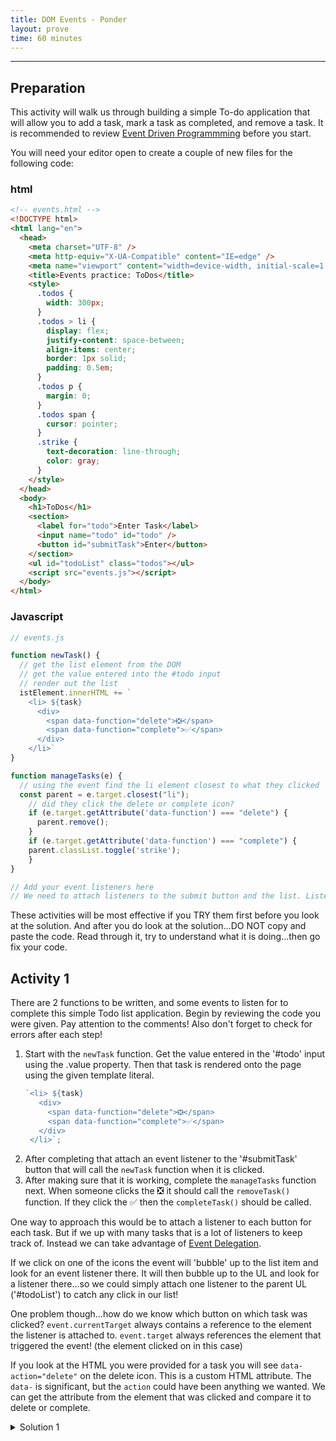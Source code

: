 ```yaml
---
title: DOM Events - Ponder
layout: prove
time: 60 minutes
---
```



- - -

## Preparation

This activity will walk us through building a simple To-do application that will allow you to add a task, mark a task as completed, and remove a task. It is recommended to review [Event Driven Programmming](../prepare1) before you start.

You will need your editor open to create a couple of new files for the following code:

### html

```html
<!-- events.html -->
<!DOCTYPE html>
<html lang="en">
  <head>
    <meta charset="UTF-8" />
    <meta http-equiv="X-UA-Compatible" content="IE=edge" />
    <meta name="viewport" content="width=device-width, initial-scale=1.0" />
    <title>Events practice: ToDos</title>
    <style>
      .todos {
        width: 300px;
      }
      .todos > li {
        display: flex;
        justify-content: space-between;
        align-items: center;
        border: 1px solid;
        padding: 0.5em;
      }
      .todos p {
        margin: 0;
      }
      .todos span {
        cursor: pointer;
      }
      .strike {
        text-decoration: line-through;
        color: gray;
      }
    </style>
  </head>
  <body>
    <h1>ToDos</h1>
    <section>
      <label for="todo">Enter Task</label>
      <input name="todo" id="todo" />
      <button id="submitTask">Enter</button>
    </section>
    <ul id="todoList" class="todos"></ul>
    <script src="events.js"></script>
  </body>
</html>
```

### Javascript

```javascript
// events.js

function newTask() {
  // get the list element from the DOM
  // get the value entered into the #todo input
  // render out the list 
  istElement.innerHTML += `
    <li> ${task}
      <div>
        <span data-function="delete">❎</span>
        <span data-function="complete">✅</span>
      </div>
    </li>`
}

function manageTasks(e) {
  // using the event find the li element closest to what they clicked
  const parent = e.target.closest("li");
    // did they click the delete or complete icon?
    if (e.target.getAttribute('data-function') === "delete") {
      parent.remove();
    }
    if (e.target.getAttribute('data-function') === "complete") {
    parent.classList.toggle('strike');
    }
}

// Add your event listeners here
// We need to attach listeners to the submit button and the list. Listen for a click, call the 'newTask' function on submit and call the 'manageTasks' function if either of the icons are clicked in the list of tasks.
```

These activities will be most effective if you TRY them first before you look at the solution. And after you do look at the solution...DO NOT copy and paste the code. Read through it, try to understand what it is doing...then go fix your code.

## Activity 1

There are 2 functions to be written, and some events to listen for to complete this simple Todo list application. Begin by reviewing the code you were given. Pay attention to the comments!  Also don't forget to check for errors after each step!

1. Start with the `newTask` function. Get the value entered in the '#todo' input using the .value property. Then that task is rendered onto the page using the given template literal. 
   ```javascript
   `<li> ${task}
      <div>
        <span data-function="delete">❎</span>
        <span data-function="complete">✅</span>
      </div>
    </li>`;
   ```
2. After completing that attach an event listener to the '#submitTask' button that will call the `newTask` function when it is clicked.
3. After making sure that it is working, complete the `manageTasks` function next. When someone clicks the ❎ it should call the `removeTask()` function. If they click the ✅ then the `completeTask()` should be called.

<div class="callout">

One way to approach this would be to attach a listener to each button for each task. But if we up with many tasks that is a lot of listeners to keep track of. Instead we can take advantage of [Event Delegation](https://developer.mozilla.org/en-US/docs/Learn/JavaScript/Building_blocks/Events#event_delegation).

If we click on one of the icons the event will 'bubble' up to the list item and look for an event listener there. It will then bubble up to the UL and look for a listener there...so we could simply attach one listener to the parent UL ('#todoList') to catch any click in our list!

One problem though...how do we know which button on which task was clicked? `event.currentTarget` always contains a reference to the element the listener is attached to. `event.target` always references the element that triggered the event! (the element clicked on in this case)

If you look at the HTML you were provided for a task you will see `data-action="delete"` on the delete icon. This is a custom HTML attribute. The `data-` is significant, but the `action` could have been anything we wanted. We can get the attribute from the element that was clicked and compare it to delete or complete.

 </div>

<details>
<summary>Solution 1</summary>

```javascript
function newTask() {
  // get the list element
    const listElement = document.querySelector('#todoList');
  // get the value entered into the #todo input
    const task = document.querySelector('#todo').value;
  // render out the list
  listElement.innerHTML += `
    <li> ${task}
    <div>
    <span data-function="delete">❎</span>
    <span data-function="complete">✅</span>
    </div>
    </li>`;
}

function manageTasks(e) {
    console.log(e);
  // did they click the delete or complete icon?
  const parent = e.target.closest("li");
  if (e.target.getAttribute("data-function") === "delete") {
    parent.remove();
  }
  if (e.target.getAttribute("data-function") === "complete") {
    parent.classList.toggle("strike");
  }
}

// Add your event listeners here for submit button and the to do list
document.querySelector('#submitTask').addEventListener('click', newTask);
document.querySelector('#todoList').addEventListener('click', manageTasks);
```

</details>

